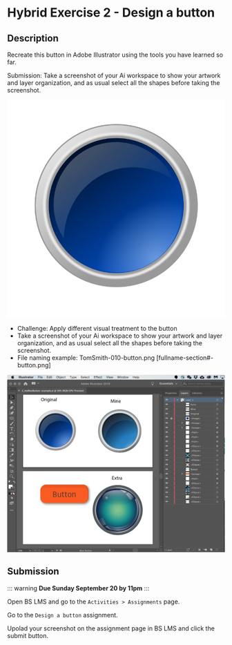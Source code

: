 # Hybrid Exercise 2 - Design a button

## Description

Recreate this button in Adobe Illustrator using the tools you have learned so far.

Submission: Take a screenshot of your Ai workspace to show your artwork and layer organization, and as usual select all the shapes before taking the screenshot. 

<img src="../assets/2-glossy_blue_button.png" alt="Blue Button">

- Challenge: Apply different visual treatment to the button
- Take a screenshot of your Ai workspace to show your artwork and layer organization, and as usual select all the shapes before taking the screenshot. 
- File naming example: TomSmith-010-button.png [fullname-section#-button.png]

<img src="../assets/2_Button assg example.png" alt="Button Assignment Example">

## Submission

::: warning
**Due Sunday September 20 by 11pm**
:::

Open BS LMS and go to the `Activities > Assignments` page.

Go to the `Design a button` assignment.

Upolad your screenshot on the assignment page in BS LMS and click the submit button.